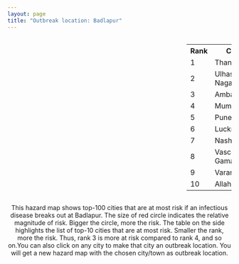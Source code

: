 ```yaml
---
layout: page
title: "Outbreak location: Badlapur"
---
```

<div style="width: 100%; overflow: auto;">
<div style="width: 75%; float: left;">
<div id="mapid">
<script src="https://buda-magenta.github.io/hazard_map/load_map.js"></script>

<script>
var marker_outbreak = L.marker([25.895924, 82.437716],{"autoPan": true}).addTo(map); marker_outbreak.bindTooltip("Badlapur").openTooltip();

var circle_1 = L.circle([19.194329, 72.970178], {"pane": "markerPane", "color": "red", "fill": true, "fillOpacity": 0.2, "fillRule": "evenodd", "lineCap": "round", "lineJoin": "round", "opacity": 1.0, "radius": 238899, "stroke": true, "weight": 3}).addTo(map);
circle_1.bindTooltip("Thane<br>rank: 1<br>hazard index: 0.238900")
circle_1.bindPopup('<a href="https://buda-magenta.github.io/hazard_map/Thane">Thane</a>')

var circle_2 = L.circle([19.261944, 73.194760], {"pane": "markerPane", "color": "red", "fill": true, "fillOpacity": 0.2, "fillRule": "evenodd", "lineCap": "round", "lineJoin": "round", "opacity": 1.0, "radius": 73010, "stroke": true, "weight": 3}).addTo(map);
circle_2.bindTooltip("Ulhas Nagar<br>rank: 2<br>hazard index: 0.073010")
circle_2.bindPopup('<a href="https://buda-magenta.github.io/hazard_map/Ulhas_Nagar">Ulhas Nagar</a>')

var circle_3 = L.circle([19.143607, 73.295535], {"pane": "markerPane", "color": "red", "fill": true, "fillOpacity": 0.2, "fillRule": "evenodd", "lineCap": "round", "lineJoin": "round", "opacity": 1.0, "radius": 39731, "stroke": true, "weight": 3}).addTo(map);
circle_3.bindTooltip("Ambarnath<br>rank: 3<br>hazard index: 0.039732")
circle_3.bindPopup('<a href="https://buda-magenta.github.io/hazard_map/Ambarnath">Ambarnath</a>')

var circle_4 = L.circle([19.075990, 72.877393], {"pane": "markerPane", "color": "red", "fill": true, "fillOpacity": 0.2, "fillRule": "evenodd", "lineCap": "round", "lineJoin": "round", "opacity": 1.0, "radius": 19674, "stroke": true, "weight": 3}).addTo(map);
circle_4.bindTooltip("Mumbai<br>rank: 4<br>hazard index: 0.019674")
circle_4.bindPopup('<a href="https://buda-magenta.github.io/hazard_map/Mumbai">Mumbai</a>')

var circle_5 = L.circle([18.521428, 73.854454], {"pane": "markerPane", "color": "red", "fill": true, "fillOpacity": 0.2, "fillRule": "evenodd", "lineCap": "round", "lineJoin": "round", "opacity": 1.0, "radius": 5037, "stroke": true, "weight": 3}).addTo(map);
circle_5.bindTooltip("Pune<br>rank: 5<br>hazard index: 0.005037")
circle_5.bindPopup('<a href="https://buda-magenta.github.io/hazard_map/Pune">Pune</a>')

var circle_6 = L.circle([26.838100, 80.934600], {"pane": "markerPane", "color": "red", "fill": true, "fillOpacity": 0.2, "fillRule": "evenodd", "lineCap": "round", "lineJoin": "round", "opacity": 1.0, "radius": 4414, "stroke": true, "weight": 3}).addTo(map);
circle_6.bindTooltip("Lucknow<br>rank: 6<br>hazard index: 0.004414")
circle_6.bindPopup('<a href="https://buda-magenta.github.io/hazard_map/Lucknow">Lucknow</a>')

var circle_7 = L.circle([20.011247, 73.790236], {"pane": "markerPane", "color": "red", "fill": true, "fillOpacity": 0.2, "fillRule": "evenodd", "lineCap": "round", "lineJoin": "round", "opacity": 1.0, "radius": 2577, "stroke": true, "weight": 3}).addTo(map);
circle_7.bindTooltip("Nashik<br>rank: 7<br>hazard index: 0.002577")
circle_7.bindPopup('<a href="https://buda-magenta.github.io/hazard_map/Nashik">Nashik</a>')

var circle_8 = L.circle([15.398403, 73.812918], {"pane": "markerPane", "color": "red", "fill": true, "fillOpacity": 0.2, "fillRule": "evenodd", "lineCap": "round", "lineJoin": "round", "opacity": 1.0, "radius": 1932, "stroke": true, "weight": 3}).addTo(map);
circle_8.bindTooltip("Vasco Da Gama<br>rank: 8<br>hazard index: 0.001932")
circle_8.bindPopup('<a href="https://buda-magenta.github.io/hazard_map/Vasco_Da_Gama">Vasco Da Gama</a>')

var circle_9 = L.circle([25.335649, 83.007629], {"pane": "markerPane", "color": "red", "fill": true, "fillOpacity": 0.2, "fillRule": "evenodd", "lineCap": "round", "lineJoin": "round", "opacity": 1.0, "radius": 1884, "stroke": true, "weight": 3}).addTo(map);
circle_9.bindTooltip("Varanasi<br>rank: 9<br>hazard index: 0.001884")
circle_9.bindPopup('<a href="https://buda-magenta.github.io/hazard_map/Varanasi">Varanasi</a>')

var circle_10 = L.circle([25.438130, 81.833800], {"pane": "markerPane", "color": "red", "fill": true, "fillOpacity": 0.2, "fillRule": "evenodd", "lineCap": "round", "lineJoin": "round", "opacity": 1.0, "radius": 1751, "stroke": true, "weight": 3}).addTo(map);
circle_10.bindTooltip("Allahabad<br>rank: 10<br>hazard index: 0.001751")
circle_10.bindPopup('<a href="https://buda-magenta.github.io/hazard_map/Allahabad">Allahabad</a>')

var circle_11 = L.circle([17.636129, 74.298278], {"pane": "markerPane", "color": "red", "fill": true, "fillOpacity": 0.2, "fillRule": "evenodd", "lineCap": "round", "lineJoin": "round", "opacity": 1.0, "radius": 1684, "stroke": true, "weight": 3}).addTo(map);
circle_11.bindTooltip("Satara<br>rank: 11<br>hazard index: 0.001684")
circle_11.bindPopup('<a href="https://buda-magenta.github.io/hazard_map/Satara">Satara</a>')

var circle_12 = L.circle([18.627929, 73.800983], {"pane": "markerPane", "color": "red", "fill": true, "fillOpacity": 0.2, "fillRule": "evenodd", "lineCap": "round", "lineJoin": "round", "opacity": 1.0, "radius": 1192, "stroke": true, "weight": 3}).addTo(map);
circle_12.bindTooltip("Pimpri Chinchwad<br>rank: 12<br>hazard index: 0.001193")
circle_12.bindPopup('<a href="https://buda-magenta.github.io/hazard_map/Pimpri_Chinchwad">Pimpri Chinchwad</a>')

var circle_13 = L.circle([26.671329, 83.364583], {"pane": "markerPane", "color": "red", "fill": true, "fillOpacity": 0.2, "fillRule": "evenodd", "lineCap": "round", "lineJoin": "round", "opacity": 1.0, "radius": 1052, "stroke": true, "weight": 3}).addTo(map);
circle_13.bindTooltip("Gorakhpur<br>rank: 13<br>hazard index: 0.001052")
circle_13.bindPopup('<a href="https://buda-magenta.github.io/hazard_map/Gorakhpur">Gorakhpur</a>')

var circle_14 = L.circle([19.439885, 72.880383], {"pane": "markerPane", "color": "red", "fill": true, "fillOpacity": 0.2, "fillRule": "evenodd", "lineCap": "round", "lineJoin": "round", "opacity": 1.0, "radius": 511, "stroke": true, "weight": 3}).addTo(map);
circle_14.bindTooltip("Vasai<br>rank: 14<br>hazard index: 0.000511")
circle_14.bindPopup('<a href="https://buda-magenta.github.io/hazard_map/Vasai">Vasai</a>')

var circle_15 = L.circle([26.055318, 82.993139], {"pane": "markerPane", "color": "red", "fill": true, "fillOpacity": 0.2, "fillRule": "evenodd", "lineCap": "round", "lineJoin": "round", "opacity": 1.0, "radius": 486, "stroke": true, "weight": 3}).addTo(map);
circle_15.bindTooltip("Nizamabad<br>rank: 15<br>hazard index: 0.000487")
circle_15.bindPopup('<a href="https://buda-magenta.github.io/hazard_map/Nizamabad">Nizamabad</a>')

var circle_16 = L.circle([28.651718, 77.221939], {"pane": "markerPane", "color": "red", "fill": true, "fillOpacity": 0.2, "fillRule": "evenodd", "lineCap": "round", "lineJoin": "round", "opacity": 1.0, "radius": 485, "stroke": true, "weight": 3}).addTo(map);
circle_16.bindTooltip("Delhi<br>rank: 16<br>hazard index: 0.000486")
circle_16.bindPopup('<a href="https://buda-magenta.github.io/hazard_map/Delhi">Delhi</a>')

var circle_17 = L.circle([25.954628, 83.647350], {"pane": "markerPane", "color": "red", "fill": true, "fillOpacity": 0.2, "fillRule": "evenodd", "lineCap": "round", "lineJoin": "round", "opacity": 1.0, "radius": 437, "stroke": true, "weight": 3}).addTo(map);
circle_17.bindTooltip("Maunath Bhanjan<br>rank: 17<br>hazard index: 0.000438")
circle_17.bindPopup('<a href="https://buda-magenta.github.io/hazard_map/Maunath_Bhanjan">Maunath Bhanjan</a>')

var circle_18 = L.circle([19.295200, 72.854400], {"pane": "markerPane", "color": "red", "fill": true, "fillOpacity": 0.2, "fillRule": "evenodd", "lineCap": "round", "lineJoin": "round", "opacity": 1.0, "radius": 387, "stroke": true, "weight": 3}).addTo(map);
circle_18.bindTooltip("Mira-Bhayandar<br>rank: 18<br>hazard index: 0.000388")
circle_18.bindPopup('<a href="https://buda-magenta.github.io/hazard_map/Mira-Bhayandar">Mira-Bhayandar</a>')

var circle_19 = L.circle([12.869810, 74.843008], {"pane": "markerPane", "color": "red", "fill": true, "fillOpacity": 0.2, "fillRule": "evenodd", "lineCap": "round", "lineJoin": "round", "opacity": 1.0, "radius": 383, "stroke": true, "weight": 3}).addTo(map);
circle_19.bindTooltip("Mangalore<br>rank: 19<br>hazard index: 0.000383")
circle_19.bindPopup('<a href="https://buda-magenta.github.io/hazard_map/Mangalore">Mangalore</a>')

var circle_20 = L.circle([24.759267, 81.655000], {"pane": "markerPane", "color": "red", "fill": true, "fillOpacity": 0.2, "fillRule": "evenodd", "lineCap": "round", "lineJoin": "round", "opacity": 1.0, "radius": 369, "stroke": true, "weight": 3}).addTo(map);
circle_20.bindTooltip("Rewa<br>rank: 20<br>hazard index: 0.000369")
circle_20.bindPopup('<a href="https://buda-magenta.github.io/hazard_map/Rewa">Rewa</a>')

var circle_21 = L.circle([24.935635, 82.647701], {"pane": "markerPane", "color": "red", "fill": true, "fillOpacity": 0.2, "fillRule": "evenodd", "lineCap": "round", "lineJoin": "round", "opacity": 1.0, "radius": 366, "stroke": true, "weight": 3}).addTo(map);
circle_21.bindTooltip("Mirzapur<br>rank: 21<br>hazard index: 0.000366")
circle_21.bindPopup('<a href="https://buda-magenta.github.io/hazard_map/Mirzapur">Mirzapur</a>')

var circle_22 = L.circle([19.362531, 73.078475], {"pane": "markerPane", "color": "red", "fill": true, "fillOpacity": 0.2, "fillRule": "evenodd", "lineCap": "round", "lineJoin": "round", "opacity": 1.0, "radius": 345, "stroke": true, "weight": 3}).addTo(map);
circle_22.bindTooltip("Bhiwandi<br>rank: 22<br>hazard index: 0.000346")
circle_22.bindPopup('<a href="https://buda-magenta.github.io/hazard_map/Bhiwandi">Bhiwandi</a>')

var circle_23 = L.circle([24.197443, 82.666145], {"pane": "markerPane", "color": "red", "fill": true, "fillOpacity": 0.2, "fillRule": "evenodd", "lineCap": "round", "lineJoin": "round", "opacity": 1.0, "radius": 345, "stroke": true, "weight": 3}).addTo(map);
circle_23.bindTooltip("Singrauli<br>rank: 23<br>hazard index: 0.000345")
circle_23.bindPopup('<a href="https://buda-magenta.github.io/hazard_map/Singrauli">Singrauli</a>')

var circle_24 = L.circle([21.170200, 72.831100], {"pane": "markerPane", "color": "red", "fill": true, "fillOpacity": 0.2, "fillRule": "evenodd", "lineCap": "round", "lineJoin": "round", "opacity": 1.0, "radius": 337, "stroke": true, "weight": 3}).addTo(map);
circle_24.bindTooltip("Surat<br>rank: 24<br>hazard index: 0.000338")
circle_24.bindPopup('<a href="https://buda-magenta.github.io/hazard_map/Surat">Surat</a>')

var circle_25 = L.circle([23.021624, 72.579707], {"pane": "markerPane", "color": "red", "fill": true, "fillOpacity": 0.2, "fillRule": "evenodd", "lineCap": "round", "lineJoin": "round", "opacity": 1.0, "radius": 333, "stroke": true, "weight": 3}).addTo(map);
circle_25.bindTooltip("Ahmedabad<br>rank: 25<br>hazard index: 0.000333")
circle_25.bindPopup('<a href="https://buda-magenta.github.io/hazard_map/Ahmedabad">Ahmedabad</a>')

var circle_26 = L.circle([26.269722, 82.994425], {"pane": "markerPane", "color": "red", "fill": true, "fillOpacity": 0.2, "fillRule": "evenodd", "lineCap": "round", "lineJoin": "round", "opacity": 1.0, "radius": 330, "stroke": true, "weight": 3}).addTo(map);
circle_26.bindTooltip("Burhanpur<br>rank: 26<br>hazard index: 0.000331")
circle_26.bindPopup('<a href="https://buda-magenta.github.io/hazard_map/Burhanpur">Burhanpur</a>')

var circle_27 = L.circle([25.843539, 80.918004], {"pane": "markerPane", "color": "red", "fill": true, "fillOpacity": 0.2, "fillRule": "evenodd", "lineCap": "round", "lineJoin": "round", "opacity": 1.0, "radius": 303, "stroke": true, "weight": 3}).addTo(map);
circle_27.bindTooltip("Fatehpur<br>rank: 27<br>hazard index: 0.000304")
circle_27.bindPopup('<a href="https://buda-magenta.github.io/hazard_map/Fatehpur">Fatehpur</a>')

var circle_28 = L.circle([26.250000, 81.250000], {"pane": "markerPane", "color": "red", "fill": true, "fillOpacity": 0.2, "fillRule": "evenodd", "lineCap": "round", "lineJoin": "round", "opacity": 1.0, "radius": 299, "stroke": true, "weight": 3}).addTo(map);
circle_28.bindTooltip("Rae Bareli<br>rank: 28<br>hazard index: 0.000300")
circle_28.bindPopup('<a href="https://buda-magenta.github.io/hazard_map/Rae_Bareli">Rae Bareli</a>')

var circle_29 = L.circle([23.160894, 79.949770], {"pane": "markerPane", "color": "red", "fill": true, "fillOpacity": 0.2, "fillRule": "evenodd", "lineCap": "round", "lineJoin": "round", "opacity": 1.0, "radius": 299, "stroke": true, "weight": 3}).addTo(map);
circle_29.bindTooltip("Jabalpur<br>rank: 29<br>hazard index: 0.000299")
circle_29.bindPopup('<a href="https://buda-magenta.github.io/hazard_map/Jabalpur">Jabalpur</a>')

var circle_30 = L.circle([24.900100, 84.018211], {"pane": "markerPane", "color": "red", "fill": true, "fillOpacity": 0.2, "fillRule": "evenodd", "lineCap": "round", "lineJoin": "round", "opacity": 1.0, "radius": 297, "stroke": true, "weight": 3}).addTo(map);
circle_30.bindTooltip("Sasaram<br>rank: 30<br>hazard index: 0.000298")
circle_30.bindPopup('<a href="https://buda-magenta.github.io/hazard_map/Sasaram">Sasaram</a>')

var circle_31 = L.circle([17.388786, 78.461065], {"pane": "markerPane", "color": "red", "fill": true, "fillOpacity": 0.2, "fillRule": "evenodd", "lineCap": "round", "lineJoin": "round", "opacity": 1.0, "radius": 296, "stroke": true, "weight": 3}).addTo(map);
circle_31.bindTooltip("Hyderabad<br>rank: 31<br>hazard index: 0.000297")
circle_31.bindPopup('<a href="https://buda-magenta.github.io/hazard_map/Hyderabad">Hyderabad</a>')

var circle_32 = L.circle([25.264902, 82.985787], {"pane": "markerPane", "color": "red", "fill": true, "fillOpacity": 0.2, "fillRule": "evenodd", "lineCap": "round", "lineJoin": "round", "opacity": 1.0, "radius": 295, "stroke": true, "weight": 3}).addTo(map);
circle_32.bindTooltip("Morvi<br>rank: 32<br>hazard index: 0.000295")
circle_32.bindPopup('<a href="https://buda-magenta.github.io/hazard_map/Morvi">Morvi</a>')

var circle_33 = L.circle([21.149813, 79.082056], {"pane": "markerPane", "color": "red", "fill": true, "fillOpacity": 0.2, "fillRule": "evenodd", "lineCap": "round", "lineJoin": "round", "opacity": 1.0, "radius": 282, "stroke": true, "weight": 3}).addTo(map);
circle_33.bindTooltip("Nagpur<br>rank: 33<br>hazard index: 0.000282")
circle_33.bindPopup('<a href="https://buda-magenta.github.io/hazard_map/Nagpur">Nagpur</a>')

var circle_34 = L.circle([26.575504, 80.613762], {"pane": "markerPane", "color": "red", "fill": true, "fillOpacity": 0.2, "fillRule": "evenodd", "lineCap": "round", "lineJoin": "round", "opacity": 1.0, "radius": 280, "stroke": true, "weight": 3}).addTo(map);
circle_34.bindTooltip("Unnao<br>rank: 34<br>hazard index: 0.000280")
circle_34.bindPopup('<a href="https://buda-magenta.github.io/hazard_map/Unnao">Unnao</a>')

var circle_35 = L.circle([25.795593, 82.488341], {"pane": "markerPane", "color": "red", "fill": true, "fillOpacity": 0.2, "fillRule": "evenodd", "lineCap": "round", "lineJoin": "round", "opacity": 1.0, "radius": 268, "stroke": true, "weight": 3}).addTo(map);
circle_35.bindTooltip("Jaunpur<br>rank: 35<br>hazard index: 0.000269")
circle_35.bindPopup('<a href="https://buda-magenta.github.io/hazard_map/Jaunpur">Jaunpur</a>')

var circle_36 = L.circle([26.022697, 83.028873], {"pane": "markerPane", "color": "red", "fill": true, "fillOpacity": 0.2, "fillRule": "evenodd", "lineCap": "round", "lineJoin": "round", "opacity": 1.0, "radius": 244, "stroke": true, "weight": 3}).addTo(map);
circle_36.bindTooltip("Azamgarh<br>rank: 36<br>hazard index: 0.000245")
circle_36.bindPopup('<a href="https://buda-magenta.github.io/hazard_map/Azamgarh">Azamgarh</a>')

var circle_37 = L.circle([26.423847, 83.762732], {"pane": "markerPane", "color": "red", "fill": true, "fillOpacity": 0.2, "fillRule": "evenodd", "lineCap": "round", "lineJoin": "round", "opacity": 1.0, "radius": 243, "stroke": true, "weight": 3}).addTo(map);
circle_37.bindTooltip("Deoria<br>rank: 37<br>hazard index: 0.000244")
circle_37.bindPopup('<a href="https://buda-magenta.github.io/hazard_map/Deoria">Deoria</a>')

var circle_38 = L.circle([25.572433, 83.609605], {"pane": "markerPane", "color": "red", "fill": true, "fillOpacity": 0.2, "fillRule": "evenodd", "lineCap": "round", "lineJoin": "round", "opacity": 1.0, "radius": 240, "stroke": true, "weight": 3}).addTo(map);
circle_38.bindTooltip("Medinipur<br>rank: 38<br>hazard index: 0.000241")
circle_38.bindPopup('<a href="https://buda-magenta.github.io/hazard_map/Medinipur">Medinipur</a>')

var circle_39 = L.circle([8.576971, 77.050125], {"pane": "markerPane", "color": "red", "fill": true, "fillOpacity": 0.2, "fillRule": "evenodd", "lineCap": "round", "lineJoin": "round", "opacity": 1.0, "radius": 236, "stroke": true, "weight": 3}).addTo(map);
circle_39.bindTooltip("Thiruvananthapuram<br>rank: 39<br>hazard index: 0.000237")
circle_39.bindPopup('<a href="https://buda-magenta.github.io/hazard_map/Thiruvananthapuram">Thiruvananthapuram</a>')

var circle_40 = L.circle([25.280733, 83.125128], {"pane": "markerPane", "color": "red", "fill": true, "fillOpacity": 0.2, "fillRule": "evenodd", "lineCap": "round", "lineJoin": "round", "opacity": 1.0, "radius": 227, "stroke": true, "weight": 3}).addTo(map);
circle_40.bindTooltip("Mughal Sarai<br>rank: 40<br>hazard index: 0.000228")
circle_40.bindPopup('<a href="https://buda-magenta.github.io/hazard_map/Mughal_Sarai">Mughal Sarai</a>')

var circle_41 = L.circle([26.131004, 84.391257], {"pane": "markerPane", "color": "red", "fill": true, "fillOpacity": 0.2, "fillRule": "evenodd", "lineCap": "round", "lineJoin": "round", "opacity": 1.0, "radius": 227, "stroke": true, "weight": 3}).addTo(map);
circle_41.bindTooltip("Siwan<br>rank: 41<br>hazard index: 0.000227")
circle_41.bindPopup('<a href="https://buda-magenta.github.io/hazard_map/Siwan">Siwan</a>')

var circle_42 = L.circle([12.979120, 77.591300], {"pane": "markerPane", "color": "red", "fill": true, "fillOpacity": 0.2, "fillRule": "evenodd", "lineCap": "round", "lineJoin": "round", "opacity": 1.0, "radius": 221, "stroke": true, "weight": 3}).addTo(map);
circle_42.bindTooltip("Bangalore<br>rank: 42<br>hazard index: 0.000221")
circle_42.bindPopup('<a href="https://buda-magenta.github.io/hazard_map/Bangalore">Bangalore</a>')

var circle_43 = L.circle([20.843512, 75.525927], {"pane": "markerPane", "color": "red", "fill": true, "fillOpacity": 0.2, "fillRule": "evenodd", "lineCap": "round", "lineJoin": "round", "opacity": 1.0, "radius": 208, "stroke": true, "weight": 3}).addTo(map);
circle_43.bindTooltip("Jalgaon<br>rank: 43<br>hazard index: 0.000209")
circle_43.bindPopup('<a href="https://buda-magenta.github.io/hazard_map/Jalgaon">Jalgaon</a>')

var circle_44 = L.circle([26.638076, 82.059024], {"pane": "markerPane", "color": "red", "fill": true, "fillOpacity": 0.2, "fillRule": "evenodd", "lineCap": "round", "lineJoin": "round", "opacity": 1.0, "radius": 208, "stroke": true, "weight": 3}).addTo(map);
circle_44.bindTooltip("Faizabad<br>rank: 44<br>hazard index: 0.000208")
circle_44.bindPopup('<a href="https://buda-magenta.github.io/hazard_map/Faizabad">Faizabad</a>')

var circle_45 = L.circle([26.724789, 82.793269], {"pane": "markerPane", "color": "red", "fill": true, "fillOpacity": 0.2, "fillRule": "evenodd", "lineCap": "round", "lineJoin": "round", "opacity": 1.0, "radius": 188, "stroke": true, "weight": 3}).addTo(map);
circle_45.bindTooltip("Basti<br>rank: 45<br>hazard index: 0.000189")
circle_45.bindPopup('<a href="https://buda-magenta.github.io/hazard_map/Basti">Basti</a>')

var circle_46 = L.circle([19.877263, 75.339024], {"pane": "markerPane", "color": "red", "fill": true, "fillOpacity": 0.2, "fillRule": "evenodd", "lineCap": "round", "lineJoin": "round", "opacity": 1.0, "radius": 183, "stroke": true, "weight": 3}).addTo(map);
circle_46.bindTooltip("Aurangabad<br>rank: 46<br>hazard index: 0.000183")
circle_46.bindPopup('<a href="https://buda-magenta.github.io/hazard_map/Aurangabad">Aurangabad</a>')

var circle_47 = L.circle([25.562071, 84.015672], {"pane": "markerPane", "color": "red", "fill": true, "fillOpacity": 0.2, "fillRule": "evenodd", "lineCap": "round", "lineJoin": "round", "opacity": 1.0, "radius": 182, "stroke": true, "weight": 3}).addTo(map);
circle_47.bindTooltip("Buxar<br>rank: 47<br>hazard index: 0.000183")
circle_47.bindPopup('<a href="https://buda-magenta.github.io/hazard_map/Buxar">Buxar</a>')

var circle_48 = L.circle([25.877933, 84.119959], {"pane": "markerPane", "color": "red", "fill": true, "fillOpacity": 0.2, "fillRule": "evenodd", "lineCap": "round", "lineJoin": "round", "opacity": 1.0, "radius": 179, "stroke": true, "weight": 3}).addTo(map);
circle_48.bindTooltip("Ballia<br>rank: 48<br>hazard index: 0.000180")
circle_48.bindPopup('<a href="https://buda-magenta.github.io/hazard_map/Ballia">Ballia</a>')

var circle_49 = L.circle([17.849907, 75.276320], {"pane": "markerPane", "color": "red", "fill": true, "fillOpacity": 0.2, "fillRule": "evenodd", "lineCap": "round", "lineJoin": "round", "opacity": 1.0, "radius": 177, "stroke": true, "weight": 3}).addTo(map);
circle_49.bindTooltip("Solapur<br>rank: 49<br>hazard index: 0.000178")
circle_49.bindPopup('<a href="https://buda-magenta.github.io/hazard_map/Solapur">Solapur</a>')

var circle_50 = L.circle([27.109667, 81.918329], {"pane": "markerPane", "color": "red", "fill": true, "fillOpacity": 0.2, "fillRule": "evenodd", "lineCap": "round", "lineJoin": "round", "opacity": 1.0, "radius": 176, "stroke": true, "weight": 3}).addTo(map);
circle_50.bindTooltip("Gonda<br>rank: 50<br>hazard index: 0.000177")
circle_50.bindPopup('<a href="https://buda-magenta.github.io/hazard_map/Gonda">Gonda</a>')

var circle_51 = L.circle([25.603508, 83.507454], {"pane": "markerPane", "color": "red", "fill": true, "fillOpacity": 0.2, "fillRule": "evenodd", "lineCap": "round", "lineJoin": "round", "opacity": 1.0, "radius": 172, "stroke": true, "weight": 3}).addTo(map);
circle_51.bindTooltip("Ghazipur<br>rank: 51<br>hazard index: 0.000172")
circle_51.bindPopup('<a href="https://buda-magenta.github.io/hazard_map/Ghazipur">Ghazipur</a>')

var circle_52 = L.circle([25.531031, 78.652689], {"pane": "markerPane", "color": "red", "fill": true, "fillOpacity": 0.2, "fillRule": "evenodd", "lineCap": "round", "lineJoin": "round", "opacity": 1.0, "radius": 171, "stroke": true, "weight": 3}).addTo(map);
circle_52.bindTooltip("Jhansi<br>rank: 52<br>hazard index: 0.000171")
circle_52.bindPopup('<a href="https://buda-magenta.github.io/hazard_map/Jhansi">Jhansi</a>')

var circle_53 = L.circle([22.541418, 88.357691], {"pane": "markerPane", "color": "red", "fill": true, "fillOpacity": 0.2, "fillRule": "evenodd", "lineCap": "round", "lineJoin": "round", "opacity": 1.0, "radius": 168, "stroke": true, "weight": 3}).addTo(map);
circle_53.bindTooltip("Kolkata<br>rank: 53<br>hazard index: 0.000168")
circle_53.bindPopup('<a href="https://buda-magenta.github.io/hazard_map/Kolkata">Kolkata</a>')

var circle_54 = L.circle([26.460914, 80.321759], {"pane": "markerPane", "color": "red", "fill": true, "fillOpacity": 0.2, "fillRule": "evenodd", "lineCap": "round", "lineJoin": "round", "opacity": 1.0, "radius": 150, "stroke": true, "weight": 3}).addTo(map);
circle_54.bindTooltip("Kanpur<br>rank: 54<br>hazard index: 0.000150")
circle_54.bindPopup('<a href="https://buda-magenta.github.io/hazard_map/Kanpur">Kanpur</a>')

var circle_55 = L.circle([13.083694, 80.270186], {"pane": "markerPane", "color": "red", "fill": true, "fillOpacity": 0.2, "fillRule": "evenodd", "lineCap": "round", "lineJoin": "round", "opacity": 1.0, "radius": 142, "stroke": true, "weight": 3}).addTo(map);
circle_55.bindTooltip("Chennai<br>rank: 55<br>hazard index: 0.000142")
circle_55.bindPopup('<a href="https://buda-magenta.github.io/hazard_map/Chennai">Chennai</a>')

var circle_56 = L.circle([26.242511, 82.296169], {"pane": "markerPane", "color": "red", "fill": true, "fillOpacity": 0.2, "fillRule": "evenodd", "lineCap": "round", "lineJoin": "round", "opacity": 1.0, "radius": 135, "stroke": true, "weight": 3}).addTo(map);
circle_56.bindTooltip("Sultanpur<br>rank: 56<br>hazard index: 0.000135")
circle_56.bindPopup('<a href="https://buda-magenta.github.io/hazard_map/Sultanpur">Sultanpur</a>')

var circle_57 = L.circle([11.258608, 75.778874], {"pane": "markerPane", "color": "red", "fill": true, "fillOpacity": 0.2, "fillRule": "evenodd", "lineCap": "round", "lineJoin": "round", "opacity": 1.0, "radius": 131, "stroke": true, "weight": 3}).addTo(map);
circle_57.bindTooltip("Kozhikode<br>rank: 57<br>hazard index: 0.000131")
circle_57.bindPopup('<a href="https://buda-magenta.github.io/hazard_map/Kozhikode">Kozhikode</a>')

var circle_58 = L.circle([22.297314, 73.194257], {"pane": "markerPane", "color": "red", "fill": true, "fillOpacity": 0.2, "fillRule": "evenodd", "lineCap": "round", "lineJoin": "round", "opacity": 1.0, "radius": 128, "stroke": true, "weight": 3}).addTo(map);
circle_58.bindTooltip("Vadodara<br>rank: 58<br>hazard index: 0.000129")
circle_58.bindPopup('<a href="https://buda-magenta.github.io/hazard_map/Vadodara">Vadodara</a>')

var circle_59 = L.circle([20.952407, 72.932383], {"pane": "markerPane", "color": "red", "fill": true, "fillOpacity": 0.2, "fillRule": "evenodd", "lineCap": "round", "lineJoin": "round", "opacity": 1.0, "radius": 128, "stroke": true, "weight": 3}).addTo(map);
circle_59.bindTooltip("Navsari<br>rank: 59<br>hazard index: 0.000128")
circle_59.bindPopup('<a href="https://buda-magenta.github.io/hazard_map/Navsari">Navsari</a>')

var circle_60 = L.circle([19.169335, 77.311013], {"pane": "markerPane", "color": "red", "fill": true, "fillOpacity": 0.2, "fillRule": "evenodd", "lineCap": "round", "lineJoin": "round", "opacity": 1.0, "radius": 125, "stroke": true, "weight": 3}).addTo(map);
circle_60.bindTooltip("Nanded Waghala<br>rank: 60<br>hazard index: 0.000125")
circle_60.bindPopup('<a href="https://buda-magenta.github.io/hazard_map/Nanded_Waghala">Nanded Waghala</a>')

var circle_61 = L.circle([20.432402, 73.141172], {"pane": "markerPane", "color": "red", "fill": true, "fillOpacity": 0.2, "fillRule": "evenodd", "lineCap": "round", "lineJoin": "round", "opacity": 1.0, "radius": 123, "stroke": true, "weight": 3}).addTo(map);
circle_61.bindTooltip("Valsad<br>rank: 61<br>hazard index: 0.000123")
circle_61.bindPopup('<a href="https://buda-magenta.github.io/hazard_map/Valsad">Valsad</a>')

var circle_62 = L.circle([20.993276, 75.839983], {"pane": "markerPane", "color": "red", "fill": true, "fillOpacity": 0.2, "fillRule": "evenodd", "lineCap": "round", "lineJoin": "round", "opacity": 1.0, "radius": 118, "stroke": true, "weight": 3}).addTo(map);
circle_62.bindTooltip("Bhusawal<br>rank: 62<br>hazard index: 0.000118")
circle_62.bindPopup('<a href="https://buda-magenta.github.io/hazard_map/Bhusawal">Bhusawal</a>')

var circle_63 = L.circle([23.258486, 77.401989], {"pane": "markerPane", "color": "red", "fill": true, "fillOpacity": 0.2, "fillRule": "evenodd", "lineCap": "round", "lineJoin": "round", "opacity": 1.0, "radius": 117, "stroke": true, "weight": 3}).addTo(map);
circle_63.bindTooltip("Bhopal<br>rank: 63<br>hazard index: 0.000118")
circle_63.bindPopup('<a href="https://buda-magenta.github.io/hazard_map/Bhopal">Bhopal</a>')

var circle_64 = L.circle([19.250000, 74.750000], {"pane": "markerPane", "color": "red", "fill": true, "fillOpacity": 0.2, "fillRule": "evenodd", "lineCap": "round", "lineJoin": "round", "opacity": 1.0, "radius": 116, "stroke": true, "weight": 3}).addTo(map);
circle_64.bindTooltip("Ahmadnagar<br>rank: 64<br>hazard index: 0.000117")
circle_64.bindPopup('<a href="https://buda-magenta.github.io/hazard_map/Ahmadnagar">Ahmadnagar</a>')

var circle_65 = L.circle([25.609324, 85.123525], {"pane": "markerPane", "color": "red", "fill": true, "fillOpacity": 0.2, "fillRule": "evenodd", "lineCap": "round", "lineJoin": "round", "opacity": 1.0, "radius": 114, "stroke": true, "weight": 3}).addTo(map);
circle_65.bindTooltip("Patna<br>rank: 65<br>hazard index: 0.000114")
circle_65.bindPopup('<a href="https://buda-magenta.github.io/hazard_map/Patna">Patna</a>')

var circle_66 = L.circle([8.887951, 76.595501], {"pane": "markerPane", "color": "red", "fill": true, "fillOpacity": 0.2, "fillRule": "evenodd", "lineCap": "round", "lineJoin": "round", "opacity": 1.0, "radius": 109, "stroke": true, "weight": 3}).addTo(map);
circle_66.bindTooltip("Kollam<br>rank: 66<br>hazard index: 0.000110")
circle_66.bindPopup('<a href="https://buda-magenta.github.io/hazard_map/Kollam">Kollam</a>')

var circle_67 = L.circle([19.918233, 75.868625], {"pane": "markerPane", "color": "red", "fill": true, "fillOpacity": 0.2, "fillRule": "evenodd", "lineCap": "round", "lineJoin": "round", "opacity": 1.0, "radius": 100, "stroke": true, "weight": 3}).addTo(map);
circle_67.bindTooltip("Jalna<br>rank: 67<br>hazard index: 0.000101")
circle_67.bindPopup('<a href="https://buda-magenta.github.io/hazard_map/Jalna">Jalna</a>')

var circle_68 = L.circle([10.525626, 76.213254], {"pane": "markerPane", "color": "red", "fill": true, "fillOpacity": 0.2, "fillRule": "evenodd", "lineCap": "round", "lineJoin": "round", "opacity": 1.0, "radius": 100, "stroke": true, "weight": 3}).addTo(map);
circle_68.bindTooltip("Thrissur<br>rank: 68<br>hazard index: 0.000100")
circle_68.bindPopup('<a href="https://buda-magenta.github.io/hazard_map/Thrissur">Thrissur</a>')

var circle_69 = L.circle([13.341917, 74.747323], {"pane": "markerPane", "color": "red", "fill": true, "fillOpacity": 0.2, "fillRule": "evenodd", "lineCap": "round", "lineJoin": "round", "opacity": 1.0, "radius": 99, "stroke": true, "weight": 3}).addTo(map);
circle_69.bindTooltip("Udupi<br>rank: 69<br>hazard index: 0.000099")
circle_69.bindPopup('<a href="https://buda-magenta.github.io/hazard_map/Udupi">Udupi</a>')

var circle_70 = L.circle([16.850253, 74.594888], {"pane": "markerPane", "color": "red", "fill": true, "fillOpacity": 0.2, "fillRule": "evenodd", "lineCap": "round", "lineJoin": "round", "opacity": 1.0, "radius": 92, "stroke": true, "weight": 3}).addTo(map);
circle_70.bindTooltip("Sangli<br>rank: 70<br>hazard index: 0.000092")
circle_70.bindPopup('<a href="https://buda-magenta.github.io/hazard_map/Sangli">Sangli</a>')

var circle_71 = L.circle([24.500000, 81.000000], {"pane": "markerPane", "color": "red", "fill": true, "fillOpacity": 0.2, "fillRule": "evenodd", "lineCap": "round", "lineJoin": "round", "opacity": 1.0, "radius": 75, "stroke": true, "weight": 3}).addTo(map);
circle_71.bindTooltip("Satna<br>rank: 71<br>hazard index: 0.000076")
circle_71.bindPopup('<a href="https://buda-magenta.github.io/hazard_map/Satna">Satna</a>')

var circle_72 = L.circle([15.351838, 75.137985], {"pane": "markerPane", "color": "red", "fill": true, "fillOpacity": 0.2, "fillRule": "evenodd", "lineCap": "round", "lineJoin": "round", "opacity": 1.0, "radius": 73, "stroke": true, "weight": 3}).addTo(map);
circle_72.bindTooltip("Hubli<br>rank: 72<br>hazard index: 0.000074")
circle_72.bindPopup('<a href="https://buda-magenta.github.io/hazard_map/Hubli">Hubli</a>')

var circle_73 = L.circle([19.290314, 76.602903], {"pane": "markerPane", "color": "red", "fill": true, "fillOpacity": 0.2, "fillRule": "evenodd", "lineCap": "round", "lineJoin": "round", "opacity": 1.0, "radius": 73, "stroke": true, "weight": 3}).addTo(map);
circle_73.bindTooltip("Parbhani<br>rank: 73<br>hazard index: 0.000073")
circle_73.bindPopup('<a href="https://buda-magenta.github.io/hazard_map/Parbhani">Parbhani</a>')

var circle_74 = L.circle([26.915458, 75.818982], {"pane": "markerPane", "color": "red", "fill": true, "fillOpacity": 0.2, "fillRule": "evenodd", "lineCap": "round", "lineJoin": "round", "opacity": 1.0, "radius": 64, "stroke": true, "weight": 3}).addTo(map);
circle_74.bindTooltip("Jaipur<br>rank: 74<br>hazard index: 0.000065")
circle_74.bindPopup('<a href="https://buda-magenta.github.io/hazard_map/Jaipur">Jaipur</a>')

var circle_75 = L.circle([28.457876, 79.405571], {"pane": "markerPane", "color": "red", "fill": true, "fillOpacity": 0.2, "fillRule": "evenodd", "lineCap": "round", "lineJoin": "round", "opacity": 1.0, "radius": 61, "stroke": true, "weight": 3}).addTo(map);
circle_75.bindTooltip("Bareilly<br>rank: 75<br>hazard index: 0.000061")
circle_75.bindPopup('<a href="https://buda-magenta.github.io/hazard_map/Bareilly">Bareilly</a>')

var circle_76 = L.circle([20.761862, 77.192172], {"pane": "markerPane", "color": "red", "fill": true, "fillOpacity": 0.2, "fillRule": "evenodd", "lineCap": "round", "lineJoin": "round", "opacity": 1.0, "radius": 61, "stroke": true, "weight": 3}).addTo(map);
circle_76.bindTooltip("Akola<br>rank: 76<br>hazard index: 0.000061")
circle_76.bindPopup('<a href="https://buda-magenta.github.io/hazard_map/Akola">Akola</a>')

var circle_77 = L.circle([20.325704, 78.116914], {"pane": "markerPane", "color": "red", "fill": true, "fillOpacity": 0.2, "fillRule": "evenodd", "lineCap": "round", "lineJoin": "round", "opacity": 1.0, "radius": 60, "stroke": true, "weight": 3}).addTo(map);
circle_77.bindTooltip("Yavatmal<br>rank: 77<br>hazard index: 0.000061")
circle_77.bindPopup('<a href="https://buda-magenta.github.io/hazard_map/Yavatmal">Yavatmal</a>')

var circle_78 = L.circle([9.931308, 76.267414], {"pane": "markerPane", "color": "red", "fill": true, "fillOpacity": 0.2, "fillRule": "evenodd", "lineCap": "round", "lineJoin": "round", "opacity": 1.0, "radius": 58, "stroke": true, "weight": 3}).addTo(map);
circle_78.bindTooltip("Kochi<br>rank: 78<br>hazard index: 0.000059")
circle_78.bindPopup('<a href="https://buda-magenta.github.io/hazard_map/Kochi">Kochi</a>')

var circle_79 = L.circle([16.702841, 74.240533], {"pane": "markerPane", "color": "red", "fill": true, "fillOpacity": 0.2, "fillRule": "evenodd", "lineCap": "round", "lineJoin": "round", "opacity": 1.0, "radius": 58, "stroke": true, "weight": 3}).addTo(map);
circle_79.bindTooltip("Kolhapur<br>rank: 79<br>hazard index: 0.000058")
circle_79.bindPopup('<a href="https://buda-magenta.github.io/hazard_map/Kolhapur">Kolhapur</a>')

var circle_80 = L.circle([21.977864, 76.568828], {"pane": "markerPane", "color": "red", "fill": true, "fillOpacity": 0.2, "fillRule": "evenodd", "lineCap": "round", "lineJoin": "round", "opacity": 1.0, "radius": 49, "stroke": true, "weight": 3}).addTo(map);
circle_80.bindTooltip("Khandwa<br>rank: 80<br>hazard index: 0.000050")
circle_80.bindPopup('<a href="https://buda-magenta.github.io/hazard_map/Khandwa">Khandwa</a>')

var circle_81 = L.circle([21.237947, 81.633683], {"pane": "markerPane", "color": "red", "fill": true, "fillOpacity": 0.2, "fillRule": "evenodd", "lineCap": "round", "lineJoin": "round", "opacity": 1.0, "radius": 48, "stroke": true, "weight": 3}).addTo(map);
circle_81.bindTooltip("Raipur<br>rank: 81<br>hazard index: 0.000049")
circle_81.bindPopup('<a href="https://buda-magenta.github.io/hazard_map/Raipur">Raipur</a>')

var circle_82 = L.circle([22.305199, 70.802833], {"pane": "markerPane", "color": "red", "fill": true, "fillOpacity": 0.2, "fillRule": "evenodd", "lineCap": "round", "lineJoin": "round", "opacity": 1.0, "radius": 43, "stroke": true, "weight": 3}).addTo(map);
circle_82.bindTooltip("Rajkot<br>rank: 82<br>hazard index: 0.000044")
circle_82.bindPopup('<a href="https://buda-magenta.github.io/hazard_map/Rajkot">Rajkot</a>')

var circle_83 = L.circle([27.059011, 84.206464], {"pane": "markerPane", "color": "red", "fill": true, "fillOpacity": 0.2, "fillRule": "evenodd", "lineCap": "round", "lineJoin": "round", "opacity": 1.0, "radius": 42, "stroke": true, "weight": 3}).addTo(map);
circle_83.bindTooltip("Bagaha<br>rank: 83<br>hazard index: 0.000043")
circle_83.bindPopup('<a href="https://buda-magenta.github.io/hazard_map/Bagaha">Bagaha</a>')

var circle_84 = L.circle([9.500665, 76.412414], {"pane": "markerPane", "color": "red", "fill": true, "fillOpacity": 0.2, "fillRule": "evenodd", "lineCap": "round", "lineJoin": "round", "opacity": 1.0, "radius": 41, "stroke": true, "weight": 3}).addTo(map);
circle_84.bindTooltip("Alappuzha<br>rank: 84<br>hazard index: 0.000042")
circle_84.bindPopup('<a href="https://buda-magenta.github.io/hazard_map/Alappuzha">Alappuzha</a>')

var circle_85 = L.circle([22.720362, 75.868200], {"pane": "markerPane", "color": "red", "fill": true, "fillOpacity": 0.2, "fillRule": "evenodd", "lineCap": "round", "lineJoin": "round", "opacity": 1.0, "radius": 40, "stroke": true, "weight": 3}).addTo(map);
circle_85.bindTooltip("Indore<br>rank: 85<br>hazard index: 0.000041")
circle_85.bindPopup('<a href="https://buda-magenta.github.io/hazard_map/Indore">Indore</a>')

var circle_86 = L.circle([15.857267, 74.506934], {"pane": "markerPane", "color": "red", "fill": true, "fillOpacity": 0.2, "fillRule": "evenodd", "lineCap": "round", "lineJoin": "round", "opacity": 1.0, "radius": 38, "stroke": true, "weight": 3}).addTo(map);
circle_86.bindTooltip("Belgaum<br>rank: 86<br>hazard index: 0.000038")
circle_86.bindPopup('<a href="https://buda-magenta.github.io/hazard_map/Belgaum">Belgaum</a>')

var circle_87 = L.circle([11.001812, 76.962843], {"pane": "markerPane", "color": "red", "fill": true, "fillOpacity": 0.2, "fillRule": "evenodd", "lineCap": "round", "lineJoin": "round", "opacity": 1.0, "radius": 34, "stroke": true, "weight": 3}).addTo(map);
circle_87.bindTooltip("Coimbatore<br>rank: 87<br>hazard index: 0.000034")
circle_87.bindPopup('<a href="https://buda-magenta.github.io/hazard_map/Coimbatore">Coimbatore</a>')

var circle_88 = L.circle([25.773344, 84.784977], {"pane": "markerPane", "color": "red", "fill": true, "fillOpacity": 0.2, "fillRule": "evenodd", "lineCap": "round", "lineJoin": "round", "opacity": 1.0, "radius": 30, "stroke": true, "weight": 3}).addTo(map);
circle_88.bindTooltip("Chapra<br>rank: 88<br>hazard index: 0.000031")
circle_88.bindPopup('<a href="https://buda-magenta.github.io/hazard_map/Chapra">Chapra</a>')

var circle_89 = L.circle([27.985060, 80.753845], {"pane": "markerPane", "color": "red", "fill": true, "fillOpacity": 0.2, "fillRule": "evenodd", "lineCap": "round", "lineJoin": "round", "opacity": 1.0, "radius": 30, "stroke": true, "weight": 3}).addTo(map);
circle_89.bindTooltip("Lakhimpur<br>rank: 89<br>hazard index: 0.000031")
circle_89.bindPopup('<a href="https://buda-magenta.github.io/hazard_map/Lakhimpur">Lakhimpur</a>')

var circle_90 = L.circle([21.154541, 77.644296], {"pane": "markerPane", "color": "red", "fill": true, "fillOpacity": 0.2, "fillRule": "evenodd", "lineCap": "round", "lineJoin": "round", "opacity": 1.0, "radius": 30, "stroke": true, "weight": 3}).addTo(map);
circle_90.bindTooltip("Amravati<br>rank: 90<br>hazard index: 0.000030")
circle_90.bindPopup('<a href="https://buda-magenta.github.io/hazard_map/Amravati">Amravati</a>')

var circle_91 = L.circle([16.695935, 74.455575], {"pane": "markerPane", "color": "red", "fill": true, "fillOpacity": 0.2, "fillRule": "evenodd", "lineCap": "round", "lineJoin": "round", "opacity": 1.0, "radius": 30, "stroke": true, "weight": 3}).addTo(map);
circle_91.bindTooltip("Ichalkaranji<br>rank: 91<br>hazard index: 0.000030")
circle_91.bindPopup('<a href="https://buda-magenta.github.io/hazard_map/Ichalkaranji">Ichalkaranji</a>')

var circle_92 = L.circle([27.912633, 79.746563], {"pane": "markerPane", "color": "red", "fill": true, "fillOpacity": 0.2, "fillRule": "evenodd", "lineCap": "round", "lineJoin": "round", "opacity": 1.0, "radius": 27, "stroke": true, "weight": 3}).addTo(map);
circle_92.bindTooltip("Shahjahanpur<br>rank: 92<br>hazard index: 0.000028")
circle_92.bindPopup('<a href="https://buda-magenta.github.io/hazard_map/Shahjahanpur">Shahjahanpur</a>')

var circle_93 = L.circle([28.794068, 79.185930], {"pane": "markerPane", "color": "red", "fill": true, "fillOpacity": 0.2, "fillRule": "evenodd", "lineCap": "round", "lineJoin": "round", "opacity": 1.0, "radius": 27, "stroke": true, "weight": 3}).addTo(map);
circle_93.bindTooltip("Rampur<br>rank: 93<br>hazard index: 0.000028")
circle_93.bindPopup('<a href="https://buda-magenta.github.io/hazard_map/Rampur">Rampur</a>')

var circle_94 = L.circle([24.578721, 73.686257], {"pane": "markerPane", "color": "red", "fill": true, "fillOpacity": 0.2, "fillRule": "evenodd", "lineCap": "round", "lineJoin": "round", "opacity": 1.0, "radius": 27, "stroke": true, "weight": 3}).addTo(map);
circle_94.bindTooltip("Udaipur<br>rank: 94<br>hazard index: 0.000028")
circle_94.bindPopup('<a href="https://buda-magenta.github.io/hazard_map/Udaipur">Udaipur</a>')

var circle_95 = L.circle([28.863842, 78.805778], {"pane": "markerPane", "color": "red", "fill": true, "fillOpacity": 0.2, "fillRule": "evenodd", "lineCap": "round", "lineJoin": "round", "opacity": 1.0, "radius": 26, "stroke": true, "weight": 3}).addTo(map);
circle_95.bindTooltip("Moradabad<br>rank: 95<br>hazard index: 0.000026")
circle_95.bindPopup('<a href="https://buda-magenta.github.io/hazard_map/Moradabad">Moradabad</a>')

var circle_96 = L.circle([25.623457, 84.596839], {"pane": "markerPane", "color": "red", "fill": true, "fillOpacity": 0.2, "fillRule": "evenodd", "lineCap": "round", "lineJoin": "round", "opacity": 1.0, "radius": 25, "stroke": true, "weight": 3}).addTo(map);
circle_96.bindTooltip("Arrah<br>rank: 96<br>hazard index: 0.000026")
circle_96.bindPopup('<a href="https://buda-magenta.github.io/hazard_map/Arrah">Arrah</a>')

var circle_97 = L.circle([20.030976, 79.358139], {"pane": "markerPane", "color": "red", "fill": true, "fillOpacity": 0.2, "fillRule": "evenodd", "lineCap": "round", "lineJoin": "round", "opacity": 1.0, "radius": 25, "stroke": true, "weight": 3}).addTo(map);
circle_97.bindTooltip("Chandrapur<br>rank: 97<br>hazard index: 0.000025")
circle_97.bindPopup('<a href="https://buda-magenta.github.io/hazard_map/Chandrapur">Chandrapur</a>')

var circle_98 = L.circle([11.664300, 78.146000], {"pane": "markerPane", "color": "red", "fill": true, "fillOpacity": 0.2, "fillRule": "evenodd", "lineCap": "round", "lineJoin": "round", "opacity": 1.0, "radius": 24, "stroke": true, "weight": 3}).addTo(map);
circle_98.bindTooltip("Salem<br>rank: 98<br>hazard index: 0.000025")
circle_98.bindPopup('<a href="https://buda-magenta.github.io/hazard_map/Salem">Salem</a>')

var circle_99 = L.circle([20.266777, 85.843559], {"pane": "markerPane", "color": "red", "fill": true, "fillOpacity": 0.2, "fillRule": "evenodd", "lineCap": "round", "lineJoin": "round", "opacity": 1.0, "radius": 24, "stroke": true, "weight": 3}).addTo(map);
circle_99.bindTooltip("Bhubaneswar<br>rank: 99<br>hazard index: 0.000024")
circle_99.bindPopup('<a href="https://buda-magenta.github.io/hazard_map/Bhubaneswar">Bhubaneswar</a>')

var circle_100 = L.circle([30.733442, 76.779714], {"pane": "markerPane", "color": "red", "fill": true, "fillOpacity": 0.2, "fillRule": "evenodd", "lineCap": "round", "lineJoin": "round", "opacity": 1.0, "radius": 23, "stroke": true, "weight": 3}).addTo(map);
circle_100.bindTooltip("Chandigarh<br>rank: 100<br>hazard index: 0.000023")
circle_100.bindPopup('<a href="https://buda-magenta.github.io/hazard_map/Chandigarh">Chandigarh</a>')
</script>
</div>
</div>


<div style="width: 20%; float: right;">
<table>
<tr>
<th>Rank</th>
<th>City</th>
</tr>

<tr>
<td>1</td>
<td>Thane</td>
</tr>

<tr>
<td>2</td>
<td>Ulhas Nagar</td>
</tr>

<tr>
<td>3</td>
<td>Ambarnath</td>
</tr>

<tr>
<td>4</td>
<td>Mumbai</td>
</tr>

<tr>
<td>5</td>
<td>Pune</td>
</tr>

<tr>
<td>6</td>
<td>Lucknow</td>
</tr>

<tr>
<td>7</td>
<td>Nashik</td>
</tr>

<tr>
<td>8</td>
<td>Vasco Da Gama</td>
</tr>

<tr>
<td>9</td>
<td>Varanasi</td>
</tr>

<tr>
<td>10</td>
<td>Allahabad</td>
</tr>

</table>
</div>
</div>


<p align="center">This hazard map shows top-100 cities that are at most risk if an infectious disease breaks out at Badlapur. The size of red circle indicates the relative magnitude of risk. Bigger the circle, more the risk. The table on the side highlights the list of top-10 cities that are at most risk. Smaller the rank, more the risk. Thus, rank 3 is more at risk compared to rank 4, and so on.You can also click on any city to make that city an outbreak location. You will get a new hazard map with the chosen city/town as outbreak location.
</p>
